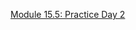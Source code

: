 [Module 15.5: Practice Day 2](https://docs.google.com/document/d/1zWnqCoXS4Y0Qzh87hHyZqzM0GLjTHpaDWVP2rvrEZQI/edit)
